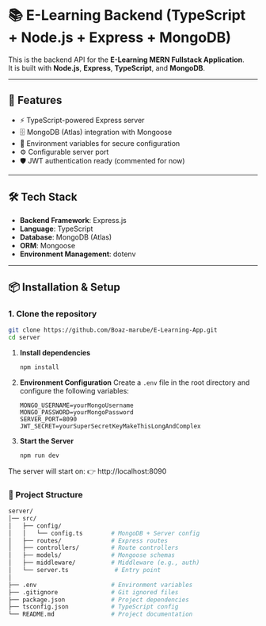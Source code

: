 <!-- 📚 E-Learning Backend (TypeScript + Node.js + Express + MongoDB)

This is the backend API for the E-Learning MERN Fullstack Application.
It is built with Node.js, Express, TypeScript, and MongoDB.

🚀 Features

TypeScript-powered Express server

MongoDB (Atlas) integration with Mongoose

Environment variables for secure configuration

Configurable server port

JWT authentication ready (commented for now)

🛠️ Tech Stack

Backend Framework: Express.js

Language: TypeScript

Database: MongoDB (Atlas)

ORM: Mongoose

Environment Management: dotenv

📦 Installation & Setup

Clone the repository
```bash
git clone https://github.com/your-username/elearning-backend.git
cd elearning-backend
```

Install dependencies

npm install


Run the server
```bash
npm run dev
```

The server will start on:

http://localhost:8090

📂 Project Structure
elearning-backend/
│── src/
│   ├── config/
│   │   └── config.ts        # MongoDB + Server config
│   ├── routes/              # Express routes
│   ├── controllers/         # Route controllers
│   ├── models/              # Mongoose schemas
│   ├── middleware/          # Middleware (e.g., auth)
│   └── index.ts             # Entry point
│
├── .env                     # Environment variables
├── .gitignore               # Git ignored files
├── package.json             # Project dependencies
├── tsconfig.json            # TypeScript config
└── README.md                # Project documentation -->


# 📚 E-Learning Backend (TypeScript + Node.js + Express + MongoDB)

This is the backend API for the **E-Learning MERN Fullstack Application**.  
It is built with **Node.js**, **Express**, **TypeScript**, and **MongoDB**.

---

## 🚀 Features

- ⚡ TypeScript-powered Express server  
- 🗄️ MongoDB (Atlas) integration with Mongoose  
- 🔐 Environment variables for secure configuration  
- ⚙️ Configurable server port  
- 🛡️ JWT authentication ready (commented for now)  

---

## 🛠️ Tech Stack

- **Backend Framework**: Express.js  
- **Language**: TypeScript  
- **Database**: MongoDB (Atlas)  
- **ORM**: Mongoose  
- **Environment Management**: dotenv  

---

## 📦 Installation & Setup

### 1. Clone the repository
```bash
git clone https://github.com/Boaz-marube/E-Learning-App.git
cd server
```
1.  **Install dependencies**
    ```bash
    npm install
    ```

2.  **Environment Configuration**
    Create a `.env` file in the root directory and configure the following variables:
    ```env
    MONGO_USERNAME=yourMongoUsername
    MONGO_PASSWORD=yourMongoPassword
    SERVER_PORT=8090
    JWT_SECRET=yourSuperSecretKeyMakeThisLongAndComplex
    ```

3.  **Start the Server**
    ```bash
    npm run dev
    ```

The server will start on:
👉 http://localhost:8090


### 📂 Project Structure
```bash
server/
│── src/
│   ├── config/
│   │   └── config.ts        # MongoDB + Server config
│   ├── routes/              # Express routes
│   ├── controllers/         # Route controllers
│   ├── models/              # Mongoose schemas
│   ├── middleware/          # Middleware (e.g., auth)
│   └── server.ts             # Entry point
│
├── .env                     # Environment variables
├── .gitignore               # Git ignored files
├── package.json             # Project dependencies
├── tsconfig.json            # TypeScript config
└── README.md                # Project documentation
```

